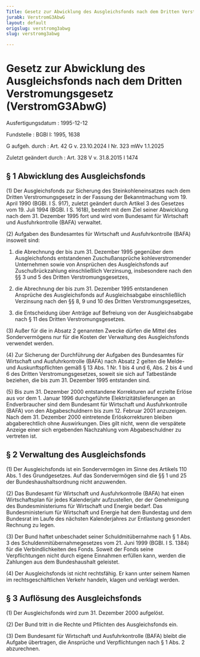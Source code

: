 ```yaml
---
Title: Gesetz zur Abwicklung des Ausgleichsfonds nach dem Dritten Verstromungsgesetz
jurabk: VerstromG3AbwG
layout: default
origslug: verstromg3abwg
slug: verstromg3abwg

---
```


# Gesetz zur Abwicklung des Ausgleichsfonds nach dem Dritten Verstromungsgesetz (VerstromG3AbwG)

Ausfertigungsdatum
:   1995-12-12

Fundstelle
:   BGBl I: 1995, 1638

G aufgeh. durch
:   Art. 42 G v. 23.10.2024 I Nr. 323 mWv 1.1.2025

Zuletzt geändert durch
:   Art. 328 V v. 31.8.2015 I 1474


## § 1 Abwicklung des Ausgleichsfonds

(1) Der Ausgleichsfonds zur Sicherung des Steinkohleneinsatzes nach dem Dritten Verstromungsgesetz in der Fassung der Bekanntmachung vom 19. April 1990 (BGBl. I S. 917), zuletzt geändert durch Artikel 3 des Gesetzes vom 19. Juli 1994 (BGBl. I S. 1618), besteht mit dem Ziel seiner Abwicklung nach dem 31. Dezember 1995 fort und wird vom Bundesamt für Wirtschaft und Ausfuhrkontrolle (BAFA) verwaltet.

(2) Aufgaben des Bundesamtes für Wirtschaft und Ausfuhrkontrolle (BAFA) insoweit sind:

1.  die Abrechnung der bis zum 31. Dezember 1995 gegenüber dem Ausgleichsfonds entstandenen Zuschußansprüche kohleverstromender Unternehmen sowie von Ansprüchen des Ausgleichsfonds auf Zuschußrückzahlung einschließlich Verzinsung, insbesondere nach den §§ 3 und 5 des Dritten Verstromungsgesetzes,


2.  die Abrechnung der bis zum 31. Dezember 1995 entstandenen Ansprüche des Ausgleichsfonds auf Ausgleichsabgabe einschließlich Verzinsung nach den §§ 8, 9 und 10 des Dritten Verstromungsgesetzes,


3.  die Entscheidung über Anträge auf Befreiung von der Ausgleichsabgabe nach § 11 des Dritten Verstromungsgesetzes.




(3) Außer für die in Absatz 2 genannten Zwecke dürfen die Mittel des Sondervermögens nur für die Kosten der Verwaltung des Ausgleichsfonds verwendet werden.

(4) Zur Sicherung der Durchführung der Aufgaben des Bundesamtes für Wirtschaft und Ausfuhrkontrolle (BAFA) nach Absatz 2 gelten die Melde- und Auskunftspflichten gemäß § 13 Abs. 1 Nr. 1 bis 4 und 6, Abs. 2 bis 4 und 6 des Dritten Verstromungsgesetzes, soweit sie sich auf Tatbestände beziehen, die bis zum 31. Dezember 1995 entstanden sind.

(5) Bis zum 31. Dezember 2000 entstandene Korrekturen auf erzielte Erlöse aus vor dem 1. Januar 1996 durchgeführte Elektrizitätslieferungen an Endverbraucher sind dem Bundesamt für Wirtschaft und Ausfuhrkontrolle (BAFA) von den Abgabeschuldnern bis zum 12. Februar 2001 anzuzeigen. Nach dem 31. Dezember 2000 eintretende Erlöskorrekturen bleiben abgaberechtlich ohne Auswirkungen. Dies gilt nicht, wenn die verspätete Anzeige einer sich ergebenden Nachzahlung vom Abgabeschuldner zu vertreten ist.


## § 2 Verwaltung des Ausgleichsfonds

(1) Der Ausgleichsfonds ist ein Sondervermögen im Sinne des Artikels 110 Abs. 1 des Grundgesetzes. Auf das Sondervermögen sind die §§ 1 und 25 der Bundeshaushaltsordnung nicht anzuwenden.

(2) Das Bundesamt für Wirtschaft und Ausfuhrkontrolle (BAFA) hat einen Wirtschaftsplan für jedes Kalenderjahr aufzustellen, der der Genehmigung des Bundesministeriums für Wirtschaft und Energie bedarf. Das Bundesministerium für Wirtschaft und Energie hat dem Bundestag und dem Bundesrat im Laufe des nächsten Kalenderjahres zur Entlastung gesondert Rechnung zu legen.

(3) Der Bund haftet unbeschadet seiner Schuldmitübernahme nach § 1 Abs. 3 des Schuldenmitübernahmegesetzes vom 21. Juni 1999 (BGBl. I S. 1384) für die Verbindlichkeiten des Fonds. Soweit der Fonds seine Verpflichtungen nicht durch eigene Einnahmen erfüllen kann, werden die Zahlungen aus dem Bundeshaushalt geleistet.

(4) Der Ausgleichsfonds ist nicht rechtsfähig. Er kann unter seinem Namen im rechtsgeschäftlichen Verkehr handeln, klagen und verklagt werden.


## § 3 Auflösung des Ausgleichsfonds

(1) Der Ausgleichsfonds wird zum 31. Dezember 2000 aufgelöst.

(2) Der Bund tritt in die Rechte und Pflichten des Ausgleichsfonds ein.

(3) Dem Bundesamt für Wirtschaft und Ausfuhrkontrolle (BAFA) bleibt die Aufgabe übertragen, die Ansprüche und Verpflichtungen nach § 1 Abs. 2 abzurechnen.

